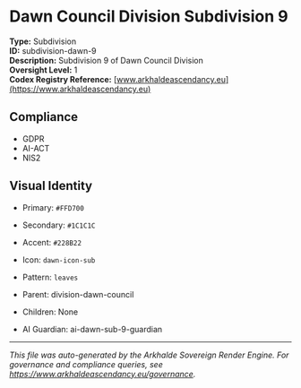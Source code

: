 # Dawn Council Division Subdivision 9

**Type:** Subdivision  
**ID:** subdivision-dawn-9  
**Description:** Subdivision 9 of Dawn Council Division  
**Oversight Level:** 1  
**Codex Registry Reference:** [www.arkhaldeascendancy.eu](https://www.arkhaldeascendancy.eu)

## Compliance

- GDPR
- AI-ACT
- NIS2

## Visual Identity

- Primary: `#FFD700`
- Secondary: `#1C1C1C`
- Accent: `#228B22`
- Icon: `dawn-icon-sub`
- Pattern: `leaves`


- Parent: division-dawn-council
- Children: None
- AI Guardian: ai-dawn-sub-9-guardian

---

*This file was auto-generated by the Arkhalde Sovereign Render Engine. For governance and compliance queries, see https://www.arkhaldeascendancy.eu/governance.*
